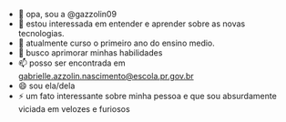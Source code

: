 - 👋 opa, sou a @gazzolin09
- 👀 estou interessada em entender e aprender sobre as novas tecnologias.
- 🌱 atualmente curso o primeiro ano do ensino medio.
- 💞️ busco aprimorar minhas habilidades
- 📫 posso ser encontrada em gabrielle.azzolin.nascimento@escola.pr.gov.br
- 😄 sou ela/dela
- ⚡ um fato interessante sobre minha pessoa e que sou absurdamente viciada em velozes e furiosos

<!---
gazzolin09/gazzolin09 is a ✨ special ✨ repository because its `README.md` (this file) appears on your GitHub profile.
You can click the Preview link to take a look at your changes.
--->
